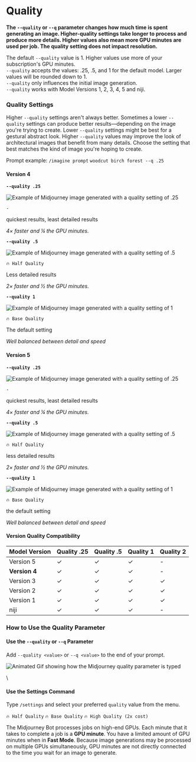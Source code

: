 # Quality

**The `--quality` or `--q` parameter changes how much time is spent generating an image. Higher-quality settings take longer to process and produce more details. Higher values also mean more GPU minutes are used per job. The quality setting does not impact resolution.**

The default `--quality` value is 1. Higher values use more of your subscription's GPU minutes.\
`--quality` accepts the values: .25, .5, and 1 for the default model. Larger values will be rounded down to 1.\
`--quality` only influences the initial image generation.\
`--quality` works with Model Versions 1, 2, 3, 4, 5 and niji.



### Quality Settings <a href="#quality-settings" id="quality-settings"></a>

Higher `--quality` settings aren't always better. Sometimes a lower `--quality` settings can produce better results—depending on the image you're trying to create. Lower `--quality` settings might be best for a gestural abstract look. Higher `--quality` values may improve the look of architectural images that benefit from many details. Choose the setting that best matches the kind of image you're hoping to create.

Prompt example: `/imagine prompt` `woodcut birch forest --q .25`

#### Version 4

**`--quality .25`**

![Example of Midjourney image generated with a quality setting of .25](https://cdn.document360.io/3040c2b6-fead-4744-a3a9-d56d621c6c7e/Images/Documentation/MJ\_Quality\_025.jpg)

`-`

quickest results, least detailed results

_4× faster and ¼ the GPU minutes._

**`--quality .5`**

![Example of Midjourney image generated with a quality setting of .5](https://cdn.document360.io/3040c2b6-fead-4744-a3a9-d56d621c6c7e/Images/Documentation/MJ\_Quality\_05.jpg)

`🔥 Half Quality`

Less detailed results

_2× faster and ½ the GPU minutes._

**`--quality 1`**

![Example of Midjourney image generated with a quality setting of 1](https://cdn.document360.io/3040c2b6-fead-4744-a3a9-d56d621c6c7e/Images/Documentation/MJ\_Quality\_1.jpg)

`🔥 Base Quality`

The default setting

_Well balanced between detail and speed_

#### Version 5

**`--quality .25`**

![Example of Midjourney image generated with a quality setting of .25](https://cdn.document360.io/3040c2b6-fead-4744-a3a9-d56d621c6c7e/Images/Documentation/MJ\_V5\_Quality\_025.jpg)

`-`

quickest results, least detailed results

_4× faster and ¼ the GPU minutes._

**`--quality .5`**

![Example of Midjourney image generated with a quality setting of .5](https://cdn.document360.io/3040c2b6-fead-4744-a3a9-d56d621c6c7e/Images/Documentation/MJ\_V5\_Quality\_05.jpg)

`🔥 Half Quality`

less detailed results

_2× faster and ½ the GPU minutes._

**`--quality 1`**

![Example of Midjourney image generated with a quality setting of 1](https://cdn.document360.io/3040c2b6-fead-4744-a3a9-d56d621c6c7e/Images/Documentation/MJ\_V5\_Quality\_1.jpg)

`🔥 Base Quality`

the default setting

_Well balanced between detail and speed_



#### Version Quality Compatibility

| Model Version | Quality .25 | Quality .5 | Quality 1 | Quality 2 |
| ------------- | ----------- | ---------- | --------- | --------- |
| Version 5     | ✓           | ✓          | ✓         | -         |
| **Version 4** | ✓           | ✓          | ✓         | -         |
| Version 3     | ✓           | ✓          | ✓         | ✓         |
| Version 2     | ✓           | ✓          | ✓         | ✓         |
| Version 1     | ✓           | ✓          | ✓         | ✓         |
| niji          | ✓           | ✓          | ✓         | -         |



### How to Use the Quality Parameter <a href="#how-to-use-the-quality-parameter" id="how-to-use-the-quality-parameter"></a>

#### Use the `--quality` or `--q` Parameter

Add `--quality <value>` or `--q <value>` to the end of your prompt.

![Animated Gif showing how the Midjourney quality parameter is typed](https://cdn.document360.io/3040c2b6-fead-4744-a3a9-d56d621c6c7e/Images/Documentation/MJ\_Parameter\_Quality.gif)

\


#### Use the Settings Command

Type `/settings` and select your preferred `quality` value from the menu.

`🔥 Half Quality` `🔥 Base Quality` `🔥 High Quality (2x cost)`

The Midjourney Bot processes jobs on high-end GPUs. Each minute that it takes to complete a job is a **GPU minute**. You have a limited amount of GPU minutes when in **Fast Mode**. Because image generations may be processed on multiple GPUs simultaneously, GPU minutes are not directly connected to the time you wait for an image to generate.
